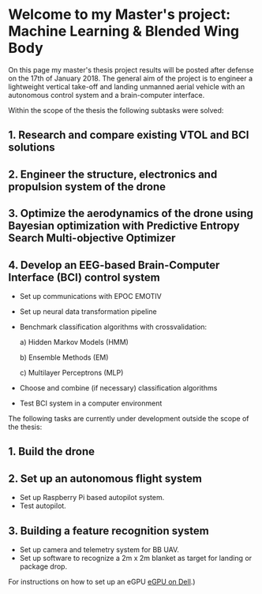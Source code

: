 # Welcome to my Master's project: Machine Learning & Blended Wing Body

On this page my master's thesis project results will be posted after defense on the 17th of January 2018.
The general aim of the project is to engineer a lightweight vertical take-off and landing unmanned aerial vehicle with an autonomous control system and a brain-computer interface.

Within the scope of the thesis the following subtasks were solved:

## 1. Research and compare existing VTOL and BCI solutions

## 2. Engineer the structure, electronics and propulsion system of the drone

## 3. Optimize the aerodynamics of the drone using Bayesian optimization with Predictive Entropy Search Multi-objective Optimizer

## 4. Develop an EEG-based Brain-Computer Interface (BCI) control system
* Set up communications with EPOC EMOTIV
* Set up neural data transformation pipeline
* Benchmark classification algorithms with crossvalidation:

	a) Hidden Markov Models (HMM)
	
	b) Ensemble Methods (EM)

	c) Multilayer Perceptrons (MLP)

* Choose and combine (if necessary) classification algorithms
* Test BCI system in a computer environment

The following tasks are currently under development outside the scope of the thesis:

## 1. Build the drone 

## 2. Set up an autonomous flight system
* Set up Raspberry Pi based autopilot system.
* Test autopilot.

## 3. Building a feature recognition system
* Set up camera and telemetry system for BB UAV.
* Set up software to recognize a 2m x 2m blanket as target for landing or package drop.



<!---
This page is dedicated to my Master's Thesis project.
The aim of the project is to apply Machine Learning algorithms to enhance the development and usage of a lightweight Blended Wing Body (BWB) Unmanned Aerial Vehicle (UAV). 

The subtasks of the project can be listed as following:

## 1. Develop a policy to aerodynamically engineer a BWB
* Developing an Evolutionary Multi-Objective Bayesian Optimization system.
* Create a Pareto non-dominated vector of Bezier curve based airfoils.
* Use the non-dominated airfoils in coeffect with the bodies global parameters (e.g span, taper and sweep) to find a global approximate optimal solution with a Panel Method based system.
* Find a local optimal solution using OpenFOAM/SU2 based Computational Fluid Dynamics softare.
* Test optimized wing.

## 2. Set up electronics and navigation system
* Parametrize propulsion and control surface system to project requirements.
* Set up Raspberry Pi based autopilot system.
* Test autopilot.

## 3. Develop autonomous Vertical Take-off and Landing (VTOL) Policy
* Set up a Deep Q Learning (or other) based reinforcement training policy.
* Initial data collection of operator controlling vertical hovering and VTOL of the BWB with a RC control.
* Controlled environment training of vertical hovering and VTOL.
* Outdoor environment training of VTOL and tests.

## 4. Building a feature recognition system
* Set up camera and telemetry system for BB UAV.
* Set up software to recognize a 2m x 2m blanket as target for landing or package drop.

## 5. SDevelop EEG-based Brain-Computer Interface (BCI) control system
* Set up communications with EPOC EMOTIV
* Set up neural data transformation pipeline
* Benchmark classification algorithms with crossvalidation:

	a) Hidden Markov Models (HMM)
	
	b) Ensemble Methods (EM)

	c) Multilayer Perceptrons (MLP)

* Choose and combine (if necessary) classification algorithms
* Test BCI system
* Set up communications with BWB UAV
* Set up transformation and classification pipeline on UAV onboard computer


Progress so far:

### January 2016
![Another](/MachineLearningJan.jpg)
### December 2016
<img src="MachineLearningDec.jpg" alt="Smiley face" align="middle">
-->

For instructions on how to set up an eGPU [eGPU on Dell](/eGPU_Dell/eGPU_Dell.html).)

